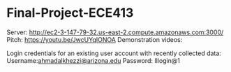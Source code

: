 # Final-Project-ECE413
Server: http://ec2-3-147-79-32.us-east-2.compute.amazonaws.com:3000/
Pitch: https://youtu.be/JwcUYqIONOA
Demonstration videos: 


Login credentials for an existing user account with recently collected data:
Username:ahmadalkhezzi@arizona.edu
Password: Illogin@1


